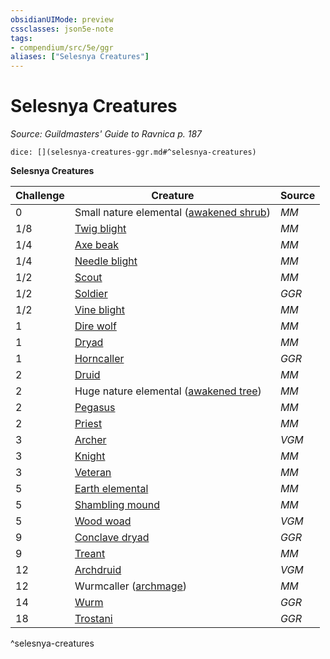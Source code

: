```yaml
---
obsidianUIMode: preview
cssclasses: json5e-note
tags:
- compendium/src/5e/ggr
aliases: ["Selesnya Creatures"]
---
```

# Selesnya Creatures
*Source: Guildmasters' Guide to Ravnica p. 187* 

`dice: [](selesnya-creatures-ggr.md#^selesnya-creatures)`

**Selesnya Creatures**

| Challenge | Creature | Source |
|-----------|----------|--------|
| 0 | Small nature elemental ([awakened shrub](/compendium/bestiary/plant/awakened-shrub.md)) | *MM* |
| 1/8 | [Twig blight](/compendium/bestiary/plant/twig-blight.md) | *MM* |
| 1/4 | [Axe beak](/compendium/bestiary/beast/axe-beak.md) | *MM* |
| 1/4 | [Needle blight](/compendium/bestiary/plant/needle-blight.md) | *MM* |
| 1/2 | [Scout](/compendium/bestiary/humanoid/scout.md) | *MM* |
| 1/2 | [Soldier](/compendium/bestiary/humanoid/soldier-ggr.md) | *GGR* |
| 1/2 | [Vine blight](/compendium/bestiary/plant/vine-blight.md) | *MM* |
| 1 | [Dire wolf](/compendium/bestiary/beast/dire-wolf.md) | *MM* |
| 1 | [Dryad](/compendium/bestiary/fey/dryad.md) | *MM* |
| 1 | [Horncaller](/compendium/bestiary/humanoid/horncaller-ggr.md) | *GGR* |
| 2 | [Druid](/compendium/bestiary/humanoid/druid.md) | *MM* |
| 2 | Huge nature elemental ([awakened tree](/compendium/bestiary/plant/awakened-tree.md)) | *MM* |
| 2 | [Pegasus](/compendium/bestiary/celestial/pegasus.md) | *MM* |
| 2 | [Priest](/compendium/bestiary/humanoid/priest.md) | *MM* |
| 3 | [Archer](/compendium/bestiary/humanoid/archer-mpmm.md) | *VGM* |
| 3 | [Knight](/compendium/bestiary/humanoid/knight.md) | *MM* |
| 3 | [Veteran](/compendium/bestiary/humanoid/veteran.md) | *MM* |
| 5 | [Earth elemental](/compendium/bestiary/elemental/earth-elemental.md) | *MM* |
| 5 | [Shambling mound](/compendium/bestiary/plant/shambling-mound.md) | *MM* |
| 5 | [Wood woad](/compendium/bestiary/plant/wood-woad-mpmm.md) | *VGM* |
| 9 | [Conclave dryad](/compendium/bestiary/fey/conclave-dryad-ggr.md) | *GGR* |
| 9 | [Treant](/compendium/bestiary/plant/treant.md) | *MM* |
| 12 | [Archdruid](/compendium/bestiary/humanoid/archdruid-mpmm.md) | *VGM* |
| 12 | Wurmcaller ([archmage](/compendium/bestiary/humanoid/archmage.md)) | *MM* |
| 14 | [Wurm](/compendium/bestiary/monstrosity/wurm-ggr.md) | *GGR* |
| 18 | [Trostani](/compendium/bestiary/npc/trostani-ggr.md) | *GGR* |
^selesnya-creatures